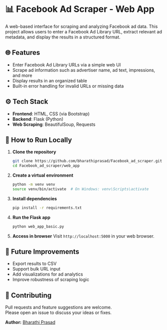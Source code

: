 # 📊 Facebook Ad Scraper - Web App

A web-based interface for scraping and analyzing Facebook ad data. This project allows users to enter a Facebook Ad Library URL, extract relevant ad metadata, and display the results in a structured format.

## 🌐 Features

- Enter Facebook Ad Library URLs via a simple web UI
- Scrape ad information such as advertiser name, ad text, impressions, and more
- Display results in an organized table
- Built-in error handling for invalid URLs or missing data

## ⚙️ Tech Stack

- **Frontend**: HTML, CSS (via Bootstrap)
- **Backend**: Flask (Python)
- **Web Scraping**: BeautifulSoup, Requests


## 🚀 How to Run Locally

1. **Clone the repository**
   ```bash
   git clone https://github.com/bharathiprasad/Facebook_ad_scraper.git
   cd Facebook_ad_scraper/web_app
   ```

2. **Create a virtual environment**
   ```bash
   python -m venv venv
   source venv/bin/activate  # On Windows: venv\Scripts\activate
   ```

3. **Install dependencies**
   ```bash
   pip install -r requirements.txt
   ```

4. **Run the Flask app**
   ```bash
   python web_app_basic.py
   ```

5. **Access in browser**
   Visit `http://localhost:5000` in your web browser.

## 🧪 Future Improvements

- Export results to CSV
- Support bulk URL input
- Add visualizations for ad analytics
- Improve robustness of scraping logic

## 🤝 Contributing

Pull requests and feature suggestions are welcome.  
Please open an issue to discuss your ideas or fixes.


**Author:** [Bharathi Prasad](https://github.com/bharathiprasad)
